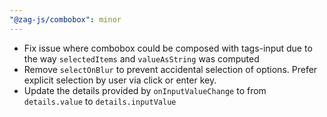 ```yaml
---
"@zag-js/combobox": minor
---
```


- Fix issue where combobox could be composed with tags-input due to the way `selectedItems` and `valueAsString` was
  computed
- Remove `selectOnBlur` to prevent accidental selection of options. Prefer explicit selection by user via click or enter
  key.
- Update the details provided by `onInputValueChange` to from `details.value` to `details.inputValue`
